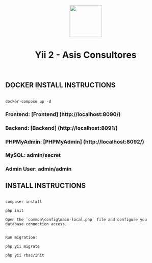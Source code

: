 <p align="center">
    <a href="https://github.com/yiisoft" target="_blank">
        <img src="https://avatars0.githubusercontent.com/u/993323" height="100px">
    </a>
    <h1 align="center">Yii 2 - Asis Consultores</h1>
    <br>
</p>


DOCKER INSTALL INSTRUCTIONS
-------------------
```

docker-compose up -d

```


### Frontend:   [Frontend] (http://localhost:8090/)

### Backend:    [Backend] (http://localhost:8091/)

### PHPMyAdmin: [PHPMyAdmin] (http://localhost:8092/)

### MySQL:          admin/secret

### Admin User:     admin/admin




INSTALL INSTRUCTIONS
-------------------
```

composer install

php init

Open the `common\config\main-local.php` file and configure you database connection access.


Run migration:

php yii migrate

php yii rbac/init


```
